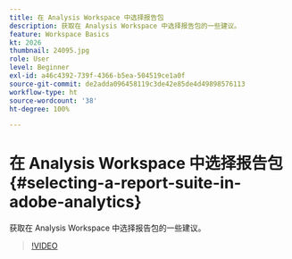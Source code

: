 ```yaml
---
title: 在 Analysis Workspace 中选择报告包
description: 获取在 Analysis Workspace 中选择报告包的一些建议。
feature: Workspace Basics
kt: 2026
thumbnail: 24095.jpg
role: User
level: Beginner
exl-id: a46c4392-739f-4366-b5ea-504519ce1a0f
source-git-commit: de2adda096458119c3de42e85de4d49898576113
workflow-type: ht
source-wordcount: '38'
ht-degree: 100%

---
```


# 在 Analysis Workspace 中选择报告包 {#selecting-a-report-suite-in-adobe-analytics}

获取在 Analysis Workspace 中选择报告包的一些建议。

>[!VIDEO](https://video.tv.adobe.com/v/23967/?quality=12&learn=on)
